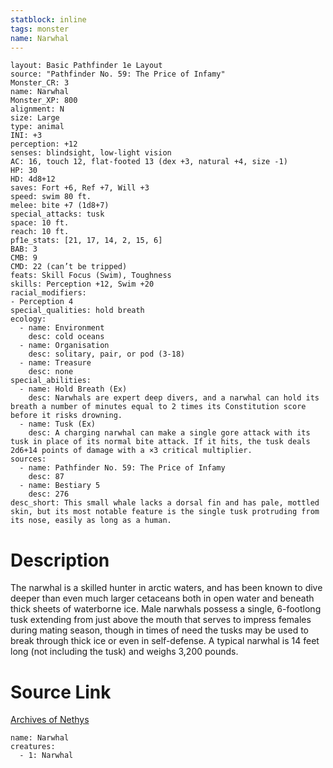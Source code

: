 ```yaml
---
statblock: inline
tags: monster
name: Narwhal
---
```

```statblock
layout: Basic Pathfinder 1e Layout
source: "Pathfinder No. 59: The Price of Infamy"
Monster_CR: 3
name: Narwhal
Monster_XP: 800
alignment: N
size: Large
type: animal
INI: +3
perception: +12
senses: blindsight, low-light vision
AC: 16, touch 12, flat-footed 13 (dex +3, natural +4, size -1)
HP: 30
HD: 4d8+12
saves: Fort +6, Ref +7, Will +3
speed: swim 80 ft.
melee: bite +7 (1d8+7)
special_attacks: tusk
space: 10 ft.
reach: 10 ft.
pf1e_stats: [21, 17, 14, 2, 15, 6]
BAB: 3
CMB: 9
CMD: 22 (can’t be tripped)
feats: Skill Focus (Swim), Toughness
skills: Perception +12, Swim +20
racial_modifiers:
- Perception 4
special_qualities: hold breath
ecology:
  - name: Environment
    desc: cold oceans
  - name: Organisation
    desc: solitary, pair, or pod (3-18)
  - name: Treasure
    desc: none
special_abilities:
  - name: Hold Breath (Ex)
    desc: Narwhals are expert deep divers, and a narwhal can hold its breath a number of minutes equal to 2 times its Constitution score before it risks drowning.
  - name: Tusk (Ex)
    desc: A charging narwhal can make a single gore attack with its tusk in place of its normal bite attack. If it hits, the tusk deals 2d6+14 points of damage with a ×3 critical multiplier.
sources:
  - name: Pathfinder No. 59: The Price of Infamy
    desc: 87
  - name: Bestiary 5
    desc: 276
desc_short: This small whale lacks a dorsal fin and has pale, mottled skin, but its most notable feature is the single tusk protruding from its nose, easily as long as a human.
```
# Description
The narwhal is a skilled hunter in arctic waters, and has been known to dive deeper than even much larger cetaceans both in open water and beneath thick sheets of waterborne ice. Male narwhals possess a single, 6-footlong tusk extending from just above the mouth that serves to impress females during mating season, though in times of need the tusks may be used to break through thick ice or even in self-defense. A typical narwhal is 14 feet long (not including the tusk) and weighs 3,200 pounds.
# Source Link
[Archives of Nethys](https://aonprd.com/MonsterDisplay.aspx?ItemName=Narwhal)
```encounter-table
name: Narwhal
creatures:
  - 1: Narwhal
```
